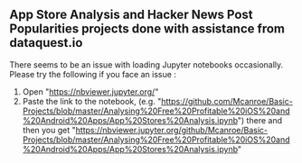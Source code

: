 ## App Store Analysis and Hacker News Post Popularities projects done with assistance from dataquest.io

There seems to be an issue with loading Jupyter notebooks occasionally. Please try the following if you face an issue : 

1. Open "https://nbviewer.jupyter.org/"
2. Paste the link to the notebook, (e.g. "https://github.com/Mcanroe/Basic-Projects/blob/master/Analysing%20Free%20Profitable%20iOS%20and%20Android%20Apps/App%20Stores%20Analysis.ipynb") there and then you get "https://nbviewer.jupyter.org/github/Mcanroe/Basic-Projects/blob/master/Analysing%20Free%20Profitable%20iOS%20and%20Android%20Apps/App%20Stores%20Analysis.ipynb"

